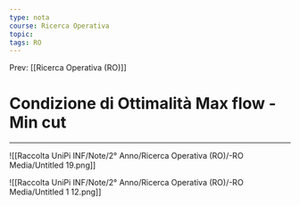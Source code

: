 ```yaml
---
type: nota
course: Ricerca Operativa
topic: 
tags: RO
---
```


Prev: [[Ricerca Operativa (RO)]]

# Condizione di Ottimalità Max flow - Min cut
---

![[Raccolta UniPi INF/Note/2° Anno/Ricerca Operativa (RO)/-RO Media/Untitled 19.png]]

![[Raccolta UniPi INF/Note/2° Anno/Ricerca Operativa (RO)/-RO Media/Untitled 1 12.png]]

